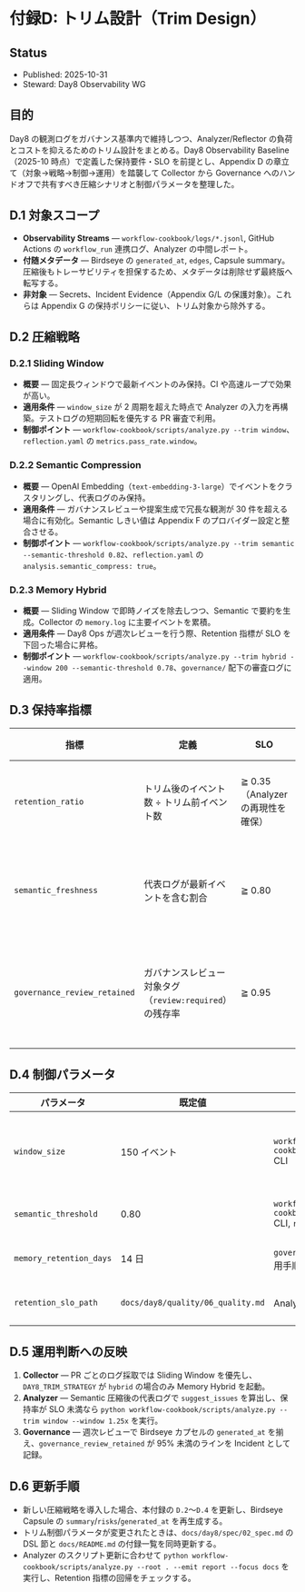 # 付録D: トリム設計（Trim Design）

## Status
- Published: 2025-10-31
- Steward: Day8 Observability WG

## 目的
Day8 の観測ログをガバナンス基準内で維持しつつ、Analyzer/Reflector の負荷とコストを抑えるためのトリム設計をまとめる。Day8 Observability Baseline（2025-10 時点）で定義した保持要件・SLO を前提とし、Appendix D の章立て（対象→戦略→制御→運用）を踏襲して Collector から Governance へのハンドオフで共有すべき圧縮シナリオと制御パラメータを整理した。

## D.1 対象スコープ
- **Observability Streams** — `workflow-cookbook/logs/*.jsonl`, GitHub Actions の `workflow_run` 連携ログ、Analyzer の中間レポート。
- **付随メタデータ** — Birdseye の `generated_at`, `edges`, Capsule summary。圧縮後もトレーサビリティを担保するため、メタデータは削除せず最終版へ転写する。
- **非対象** — Secrets、Incident Evidence（Appendix G/L の保護対象）。これらは Appendix G の保持ポリシーに従い、トリム対象から除外する。

## D.2 圧縮戦略
### D.2.1 Sliding Window
- **概要** — 固定長ウィンドウで最新イベントのみ保持。CI や高速ループで効果が高い。
- **適用条件** — `window_size` が 2 周期を超えた時点で Analyzer の入力を再構築。テストログの短期回転を優先する PR 審査で利用。
- **制御ポイント** — `workflow-cookbook/scripts/analyze.py --trim window`、`reflection.yaml` の `metrics.pass_rate.window`。

### D.2.2 Semantic Compression
- **概要** — OpenAI Embedding（`text-embedding-3-large`）でイベントをクラスタリングし、代表ログのみ保持。
- **適用条件** — ガバナンスレビューや提案生成で冗長な観測が 30 件を超える場合に有効化。Semantic しきい値は Appendix F のプロバイダー設定と整合させる。
- **制御ポイント** — `workflow-cookbook/scripts/analyze.py --trim semantic --semantic-threshold 0.82`、`reflection.yaml` の `analysis.semantic_compress: true`。

### D.2.3 Memory Hybrid
- **概要** — Sliding Window で即時ノイズを除去しつつ、Semantic で要約を生成。Collector の `memory.log` に主要イベントを累積。
- **適用条件** — Day8 Ops が週次レビューを行う際、Retention 指標が SLO を下回った場合に昇格。
- **制御ポイント** — `workflow-cookbook/scripts/analyze.py --trim hybrid --window 200 --semantic-threshold 0.78`、`governance/` 配下の審査ログに適用。

## D.3 保持率指標
| 指標 | 定義 | SLO | フォールバック |
| --- | --- | --- | --- |
| `retention_ratio` | トリム後のイベント数 ÷ トリム前イベント数 | ≧ 0.35（Analyzer の再現性を確保） | 下回った場合、Window サイズを +25% して再実行 |
| `semantic_freshness` | 代表ログが最新イベントを含む割合 | ≧ 0.80 | しきい値未達時に Sliding Window 専用モードへロールバック |
| `governance_review_retained` | ガバナンスレビュー対象タグ（`review:required`）の残存率 | ≧ 0.95 | 95% 未満なら Semantic 距離の緩和またはタグ固定リストを適用 |

## D.4 制御パラメータ
| パラメータ | 既定値 | 配置場所 | 調整メモ |
| --- | --- | --- | --- |
| `window_size` | 150 イベント | `workflow-cookbook/scripts/analyze.py` CLI | CI で 200 イベント超過時は Appendix L の環境変数 `DAY8_TRIM_WINDOW` を参照 |
| `semantic_threshold` | 0.80 | `workflow-cookbook/scripts/analyze.py` CLI, `reflection.yaml` | Appendix F の Embedding 精度更新で見直す |
| `memory_retention_days` | 14 日 | `governance/records/*.md` 運用手順 | Governance 週次レビューで SLO 達成状況を記録 |
| `retention_slo_path` | `docs/day8/quality/06_quality.md` | Analyzer Ops ノート | 品質ドキュメントの SLO 改訂に合わせて更新 |

## D.5 運用判断への反映
1. **Collector** — PR ごとのログ採取では Sliding Window を優先し、`DAY8_TRIM_STRATEGY` が `hybrid` の場合のみ Memory Hybrid を起動。
2. **Analyzer** — Semantic 圧縮後の代表ログで `suggest_issues` を算出し、保持率が SLO 未満なら `python workflow-cookbook/scripts/analyze.py --trim window --window 1.25x` を実行。
3. **Governance** — 週次レビューで Birdseye カプセルの `generated_at` を揃え、`governance_review_retained` が 95% 未満のラインを Incident として記録。

## D.6 更新手順
- 新しい圧縮戦略を導入した場合、本付録の `D.2`〜`D.4` を更新し、Birdseye Capsule の `summary`/`risks`/`generated_at` を再生成する。
- トリム制御パラメータが変更されたときは、`docs/day8/spec/02_spec.md` の DSL 節と `docs/README.md` の付録一覧を同時更新する。
- Analyzer のスクリプト更新に合わせて `python workflow-cookbook/scripts/analyze.py --root . --emit report --focus docs` を実行し、Retention 指標の回帰をチェックする。
